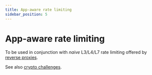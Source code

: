 ```yaml
---
title: App-aware rate limiting
sidebar_position: 5
---
```


# App-aware rate limiting

To be used in conjunction with _naive_ L3/L4/L7 rate limiting offered by [reverse proxies](reverse-proxies.md).

See also [crypto challenges](./crypto-challenges.md).
